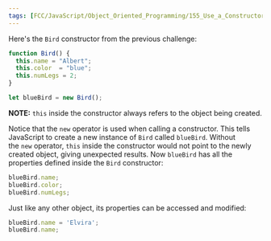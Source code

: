 ```yaml
---
tags: [FCC/JavaScript/Object_Oriented_Programming/155_Use_a_Constructor_to_Create_Objects]
---
```

Here's the `Bird` constructor from the previous challenge:

```js
function Bird() {
  this.name = "Albert";
  this.color  = "blue";
  this.numLegs = 2;
}

let blueBird = new Bird();
```

**NOTE:** `this` inside the constructor always refers to the object being created.

Notice that the `new` operator is used when calling a constructor. This tells JavaScript to create a new instance of `Bird` called `blueBird`. Without the `new` operator, `this` inside the constructor would not point to the newly created object, giving unexpected results. Now `blueBird` has all the properties defined inside the `Bird` constructor:

```js
blueBird.name;
blueBird.color;
blueBird.numLegs;
```

Just like any other object, its properties can be accessed and modified:

```js
blueBird.name = 'Elvira';
blueBird.name;
```